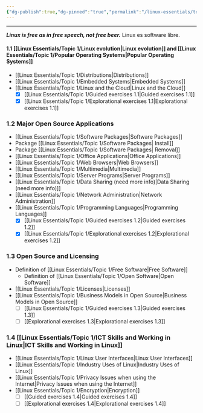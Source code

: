 ```yaml
---
{"dg-publish":true,"dg-pinned":"true","permalink":"/linux-essentials/topic-1/topic-1-the-linux-community-and-a-career-in-open-source/","pinned":"true","dgPassFrontmatter":true}
---
```


---
___Linux is free as in free speech, not free beer.___ Linux es software libre.
#### 1.1 [[Linux Essentials/Topic 1/Linux evolution\|Linux evolution]] and [[Linux Essentials/Topic 1/Popular Operating Systems\|Popular Operating Systems]]
- [[Linux Essentials/Topic 1/Distributions\|Distributions]]
- [[Linux Essentials/Topic 1/Embedded Systems\|Embedded Systems]]
- [[Linux Essentials/Topic 1/Linux and the Cloud\|Linux and the Cloud]]
	- [x] [[Linux Essentials/Topic 1/Guided exercises 1.1\|Guided exercises 1.1]]
	- [x] [[Linux Essentials/Topic 1/Explorational exercises 1.1\|Explorational exercises 1.1]]
### 1.2 Major Open Source Applications
-  [[Linux Essentials/Topic 1/Software Packages\|Software Packages]]
-  Package [[Linux Essentials/Topic 1/Software Packages\| Install]]
-  Package [[Linux Essentials/Topic 1/Software Packages\| Removal]]
-  [[Linux Essentials/Topic 1/Office Applications\|Office Applications]]
-  [[Linux Essentials/Topic 1/Web Browsers\|Web Browsers]]
-  [[Linux Essentials/Topic 1/Multimedia\|Multimedia]]
-  [[Linux Essentials/Topic 1/Server Programs\|Server Programs]]
-  [[Linux Essentials/Topic 1/Data Sharing (need more info)\|Data Sharing (need more info)]]
-  [[Linux Essentials/Topic 1/Network Administration\|Network Administration]]
-  [[Linux Essentials/Topic 1/Programming Languages\|Programming Languages]]
	- [x] [[Linux Essentials/Topic 1/Guided exercises 1.2\|Guided exercises 1.2]]
	- [x] [[Linux Essentials/Topic 1/Explorational exercises 1.2\|Explorational exercises 1.2]]
### 1.3 Open Source and Licensing
-  Definition of [[Linux Essentials/Topic 1/Free Software\|Free Software]]
	-  Definition of [[Linux Essentials/Topic 1/Open Software\|Open Software]]
-  [[Linux Essentials/Topic 1/Licenses\|Licenses]]
-  [[Linux Essentials/Topic 1/Business Models in Open Source\|Business Models in Open Source]]
	- [ ] [[Linux Essentials/Topic 1/Guided exercises 1.3\|Guided exercises 1.3]]
	- [ ] [[Explorational exercises 1.3\|Explorational exercises 1.3]]
### 1.4 [[Linux Essentials/Topic 1/ICT Skills and Working in Linux\|ICT Skills and Working in Linux]]
-  [[Linux Essentials/Topic 1/Linux User Interfaces\|Linux User Interfaces]]
-  [[Linux Essentials/Topic 1/Industry Uses of Linux\|Industry Uses of Linux]]
-  [[Linux Essentials/Topic 1/Privacy Issues when using the Internet\|Privacy Issues when using the Internet]]
-  [[Linux Essentials/Topic 1/Encryption\|Encryption]]
	- [ ] [[Guided exercises 1.4\|Guided exercises 1.4]]
	- [ ] [[Explorational exercises 1.4\|Explorational exercises 1.4]]